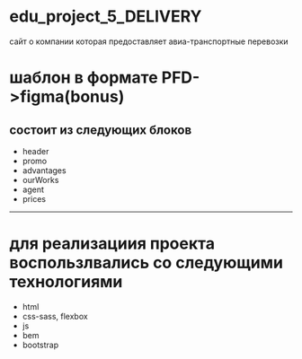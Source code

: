 # edu_project_5_DELIVERY

сайт о компании которая предоставляет авиа-транспортные перевозки

шаблон в формате PFD->figma(bonus)
=====================================================
состоит из следующих блоков
---------------------------------------------------
- header
- promo
- advantages
- ourWorks
- agent
- prices

---------------------------------------
для реализациия проекта воспользлвались со следующими технологиями
===================================================

- html
- css-sass, flexbox
- js
- bem
- bootstrap

